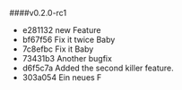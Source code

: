 ####v0.2.0-rc1
* e281132 new Feature
* bf67f56 Fix it twice Baby
* 7c8efbc Fix it Baby
* 73431b3 Another bugfix
* d6f5c7a Added the second killer feature.
* 303a054 Ein neues F
